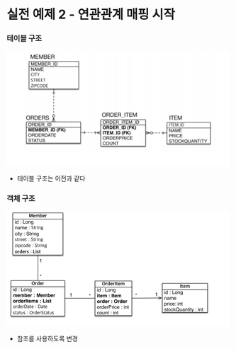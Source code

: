 # 실전 예제 2 - 연관관계 매핑 시작

### 테이블 구조 

![3.png](..%2FSection4%20%EC%97%94%ED%8B%B0%ED%8B%B0%20%EB%A7%A4%ED%95%91%2FImage%2F3.png)
- 테이블 구조는 이전과 같다

### 객체 구조

![1.png](Image%2F1.png)
- 참조를 사용하도록 변경

